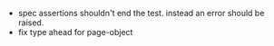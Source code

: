 - spec assertions shouldn't end the test. instead an error should be raised.
- fix type ahead for page-object